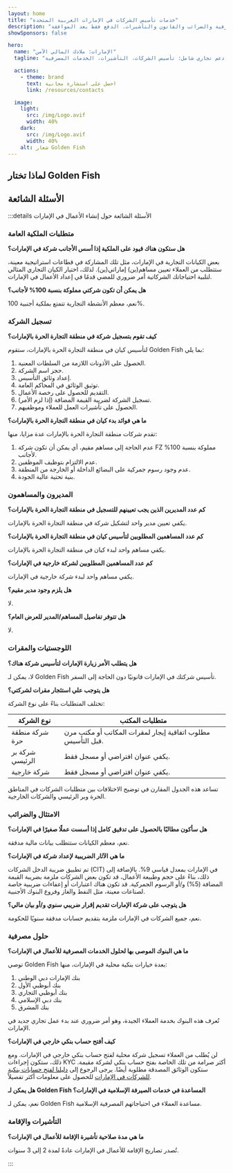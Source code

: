 ```yaml
---
layout: home
title: "خدمات تأسيس الشركات في الإمارات العربية المتحدة"
description: "خدمات خبيرة في تأسيس الشركات والدعم في الإمارات. حلول تأسيس الشركات والخدمات المصرفية والضرائب والقانون والتأشيرات. الدفع فقط بعد الموافقة."
showSponsors: false

hero:
  name: "الإمارات: ملاذك المالي الآمن"
  tagline: "دعم تجاري شامل: تأسيس الشركات، التأشيرات، الخدمات المصرفية. <span class='hl'>لا نجاح - لا رسوم</span>."

  actions:
    - theme: brand
      text: احصل على استشارة مجانية
      link: /resources/contacts

  image:
    light:
      src: /img/Logo.avif
      width: 40%
    dark:
      src: /img/Logo.avif
      width: 40%
    alt: شعار Golden Fish
---
```


<FeatureCards :features="[
  {
    title: 'دليل تأسيس الشركات',
    details: 'دليل شامل لتأسيس الشركات في **Free Zone والـ Offshore والـ Mainland والفروع**.',
    items: [
      'ملكية أجنبية 100٪ متاحة في Free Zones والـ Mainland',
      'معدلات ضريبية منخفضة - 9٪ ضريبة الشركات فقط',
      'لا قيود على العملات - سهولة إعادة رأس المال'
    ],
    linkText: 'اعرف المزيد',
    link: '/uae-business/offer/company-registration/',
    icon: {
      light: '/img/iStock-2051326997.avif',
      dark: '/img/iStock-1448478309.jpg',
      alt: 'دليل تأسيس الشركات'
    }
  },
  {
    title: 'فتح الحساب المصرفي',
    details: 'افتح حسابات مصرفية تجارية أو شخصية بسهولة مع البنوك الإماراتية الموثوقة.',
    items: [
      'خدمات PRO شاملة للموافقات الحكومية',
      'إعداد حزمة مصرفية كاملة',
      '**معدل نجاح 96٪**',
    ],
    linkText: 'اعرف المزيد',
    link: '/uae-business/offer/banking/',
    icon: {
      light: '/img/iStock-2153786564.avif',
      dark: '/img/iStock-2166793628.avif',
      alt: 'الخدمات المصرفية'
    }
  },
  {
    title: 'التأشيرة الذهبية والإقامة',
    details: 'احصل على **Golden Visa** الإماراتية للإقامة طويلة المدى مع عملية تقديم سلسة.',
    items: [
      '**لا حاجة لدخول الإمارات كل 6 أشهر**',
      'صلاحية 10 سنوات مع إمكانية التجديد عند استيفاء الشروط المؤهلة',
      'معدل نجاح 92٪',
    ],
    linkText: 'اعرف المزيد',
    link: '/uae-business/offer/golden-visa/',
    icon: {
      light: '/img/iStock-1312241253.avif',
      dark: '/img/ILONMASKID.webp',
      alt: 'خدمات التأشيرات'
    }
  },
]" />

<FeatureCards :features="[
  {
    title: 'خدمات الامتثال',
    details: 'يرشدك خبراؤنا خلال متطلبات اللوائح الإماراتية المعقدة، بما في ذلك تقارير ESR وملفات UBO.',
    items: [],
    linkText: 'اعرف المزيد',
    link: '/uae-business/company-registration/Protect-Your-Business',
    icon: {
      light: '/img/iStock-1299393716.avif',
      dark: '/img/iStock-2149731304.avif',
      alt: 'خدمات الامتثال'
    }
  },
  {
    title: 'ضريبة الشركات وضريبة القيمة المضافة',
    details: 'نصائح خبيرة تضمن الامتثال لالتزامات ضريبة الشركات وضريبة القيمة المضافة مع الهيئة الاتحادية للضرائب.',
    items: [],
    linkText: 'اعرف المزيد',
    link: '/uae-business/company-registration/accounting-legal',
    icon: {
      light: '/img/iStock-1018285934.avif',
      dark: '/img/iStock-584576538.avif',
      alt: 'الخدمات الضريبية'
    }
  },
  {
    title: 'الخدمات القانونية',
    details: 'يقدم الفريق القانوني المشورة بشأن قوانين الإمارات المتعلقة بعمليات الدمج والاستحواذ وإعادة الهيكلة والتمويل وحل النزاعات.',
    items: [],
    linkText: 'اعرف المزيد',
    link: '/uae-business/company-registration/Protect-Your-Business',
    icon: {
      light: '/img/iStock-650045508.avif',
      dark: '/img/iStock-1498627598.avif',
      alt: 'الخدمات القانونية'
    }
  },
  {
    title: 'المحاسبة والرواتب',
    details: 'يدير محاسبونا الشؤون المالية، ويقدمون خدمات مسك الدفاتر والتسوية والرواتب ودعم التدقيق، مما يوفر تكاليف التوظيف.',
    items: [],
    linkText: 'اعرف المزيد',
    link: '/resources/contacts',
    icon: {
      light: '/img/iStock-1022793868.avif',
      dark: '/img/iStock-1320130292.jpg',
      alt: 'خدمات المحاسبة'
    }
  },
]" />

## لماذا تختار Golden Fish

<BenefitsList :features="[
  {
    icon: '🏢',
    title: 'خبرة محلية في الإمارات',
    text: 'متخصصون متفانون في دبي يقدمون إرشادات خبيرة في كل خطوة من العملية.'
  },
  {
    icon: '📊',
    title: 'معدل نجاح مثبت',
    text: 'معدل موافقة يتجاوز 90٪ مع مئات التأشيرات والحسابات المصرفية وتسجيلات الشركات الصادرة من خلال معالجتنا المتميزة.'
  },
  {
    icon: '💸',
    title: '**رسوم مبنية على النجاح**',
    text: '[الدفع فقط بعد الموافقة](/uae-business/benefits/success-based-fees). شفافية كاملة بدون تكاليف خفية.'
  },
]" />

## الأسئلة الشائعة

:::details الأسئلة الشائعة حول إنشاء الأعمال في الإمارات

### متطلبات الملكية العامة

**هل ستكون هناك قيود على الملكية إذا أسس الأجانب شركة في الإمارات؟**

بعض الكيانات التجارية في الإمارات، مثل تلك المشاركة في قطاعات استراتيجية معينة، ستتطلب من العملاء تعيين مساهم(ين) إماراتي(ين). لذلك، اختيار الكيان التجاري المثالي لتلبية احتياجاتك الشركاتية أمر ضروري للمضي قدمًا في إعداد الأعمال في الإمارات.

**هل يمكن أن تكون شركتي مملوكة بنسبة 100% لأجانب؟**

نعم، معظم الأنشطة التجارية تتمتع بملكية أجنبية 100%.

### تسجيل الشركة

**كيف تقوم بتسجيل شركة في منطقة التجارة الحرة بالإمارات؟**

لتأسيس كيان في منطقة التجارة الحرة بالإمارات، ستقوم Golden Fish بما يلي:

1. الحصول على الأذونات اللازمة من السلطات المعنية.
2. حجز اسم الشركة.
3. إعداد وثائق التأسيس.
4. توثيق الوثائق في المحاكم العامة.
5. التقديم للحصول على رخصة الأعمال.
6. تسجيل الشركة لضريبة القيمة المضافة (إذا لزم الأمر).
7. الحصول على تأشيرات العمل للعملاء وموظفيهم.

**ما هي فوائد بدء كيان في منطقة التجارة الحرة بالإمارات؟**

تقدم شركات منطقة التجارة الحرة بالإمارات عدة مزايا، منها:

1. عدم الحاجة إلى مساهم مقيم، أي يمكن أن تكون شركة FZ مملوكة بنسبة 100% لأجانب.
2. عدم الالتزام بتوظيف الموظفين.
3. عدم وجود رسوم جمركية على البضائع الداخلة أو الخارجة من المنطقة.
4. بنية تحتية عالية الجودة.

### المديرون والمساهمون

**كم عدد المديرين الذين يجب تعيينهم للتسجيل في منطقة التجارة الحرة بالإمارات؟**

يكفي تعيين مدير واحد لتشكيل شركة في منطقة التجارة الحرة بالإمارات.

**كم عدد المساهمين المطلوبين لتأسيس كيان في منطقة التجارة الحرة بالإمارات؟**

يكفي مساهم واحد لبدء كيان في منطقة التجارة الحرة بالإمارات.

**كم عدد المساهمين المطلوبين لشركة خارجية في الإمارات؟**

يكفي مساهم واحد لبدء شركة خارجية في الإمارات.

**هل يلزم وجود مدير مقيم؟**

لا.

**هل تتوفر تفاصيل المساهم/المدير للعرض العام؟**

لا.

### اللوجستيات والمقرات

**هل يتطلب الأمر زيارة الإمارات لتأسيس شركة هناك؟**

لا، يمكن لـ Golden Fish تأسيس شركتك في الإمارات قانونيًا دون الحاجة إلى السفر.

**هل يتوجب علي استئجار مقرات لشركتي؟**

تختلف المتطلبات بناءً على نوع الشركة:

| نوع الشركة       | متطلبات المكتب                                                                      |
| ----------------- | --------------------------------------------------------------------------------------- |
| شركة منطقة حرة | مطلوب اتفاقية إيجار لمقرات المكاتب أو مكتب مرن قبل التأسيس. |
| شركة بر الرئيسي  | يكفي عنوان افتراضي أو مسجل فقط.                                         |
| شركة خارجية      | يكفي عنوان افتراضي أو مسجل فقط.                                         |

تساعد هذه الجدول المقارن في توضيح الاختلافات بين متطلبات الشركات في المناطق الحرة وبر الرئيسي والشركات الخارجية.

### الامتثال والضرائب

**هل سأكون مطالبًا بالحصول على تدقيق كامل إذا أسست عملًا صغيرًا في الإمارات؟**

نعم، معظم الكيانات ستتطلب بيانات مالية مدققة.

**ما هي الآثار الضريبية لإعداد شركة في الإمارات؟**

تم تطبيق ضريبة الدخل الشركات (CIT) في الإمارات بمعدل قياسي 9%. بالإضافة إلى ذلك، بناءً على حجم وطبيعة الأعمال، قد تكون بعض الشركات ملزمة بضريبة القيمة المضافة (5%) و/أو الرسوم الجمركية. قد تكون هناك اعتبارات أو إعفاءات ضريبية خاصة لصناعات معينة، مثل النفط والغاز وفروع البنوك الأجنبية.

**هل يتوجب على شركة الإمارات تقديم إقرار ضريبي سنوي و/أو بيان مالي؟**

نعم، جميع الشركات في الإمارات ملزمة بتقديم حسابات مدققة سنويًا للحكومة.

### حلول مصرفية

**ما هي البنوك الموصى بها لحلول الخدمات المصرفية للأعمال في الإمارات؟**

توصي Golden Fish بعدة خيارات بنكية محلية في الإمارات، منها:

1. بنك الإمارات دبي الوطني
2. بنك أبوظبي الأول
3. بنك أبوظبي التجاري
4. بنك دبي الإسلامي
5. بنك المشرق

تُعرف هذه البنوك بخدمة العملاء الجيدة، وهو أمر ضروري عند بدء عمل تجاري جديد في الإمارات.

**كيف أفتح حساب بنكي خارجي في الإمارات؟**

لن يُطلب من العملاء تسجيل شركة محلية لفتح حساب بنكي خارجي في الإمارات. ومع ذلك، ستكون إجراءات KYC أكثر صرامة من تلك الخاصة بفتح حساب بنكي لشركة مقيمة. ستكون الوثائق المصدقة مطلوبة أيضًا. يرجى الرجوع إلى [دليلنا لفتح حسابات بنكية للشركات في الإمارات](./banking) للحصول على معلومات أكثر تفصيلاً.

**هل يمكن لـ Golden Fish المساعدة في خدمات الصيرفة الإسلامية في الإمارات؟**

نعم، يمكن لـ Golden Fish مساعدة العملاء في احتياجاتهم المصرفية الإسلامية.

### التأشيرات والإقامة

**ما هي مدة صلاحية تأشيرة الإقامة للأعمال في الإمارات؟**

تُصدر تصاريح الإقامة للأعمال في الإمارات عادةً لمدة 2 إلى 3 سنوات.

:::